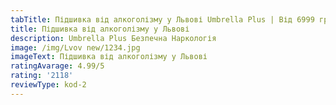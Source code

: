 ```yaml
---
tabTitle: Підшивка від алкоголізму у Львові Umbrella Plus | Від 6999 грн
title: Підшивка від алкоголізму у Львові
description: Umbrella Plus Безпечна Наркологія
image: /img/Lvov new/1234.jpg
imageText: Підшивка від алкоголізму у Львові
ratingAvarage: 4.99/5
rating: '2118'
reviewType: kod-2
---
```


